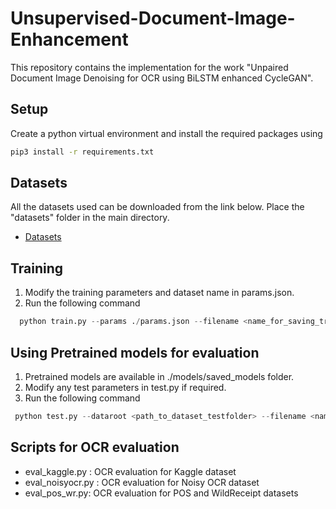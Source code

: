 # Unsupervised-Document-Image-Enhancement 
This repository contains the implementation for the work "Unpaired Document Image Denoising for OCR using BiLSTM enhanced
CycleGAN".


## Setup
Create a python virtual environment and install the required packages using
```bash
pip3 install -r requirements.txt
``` 
## Datasets
All the datasets used can be downloaded from the link below. Place the "datasets" folder in the main directory. 

* [Datasets](https://drive.google.com/file/d/1c6Leomjyf6to_ElrCrPC-vM4HmvDajRT/view?usp=drive_link)


## Training 
1. Modify the training parameters and dataset name in params.json. 
2. Run the following command
```python 
  python train.py --params ./params.json --filename <name_for_saving_trained_model> --wandb_run_name <wandb_run_name> 
```

## Using Pretrained models for evaluation
1. Pretrained models are available in ./models/saved_models folder.  
2. Modify any test parameters in test.py if required. 
3. Run the following command
```python 
 python test.py --dataroot <path_to_dataset_testfolder> --filename <name_for_output_folder> --generator_A2B <pretrained_model_file>
```
 
 
## Scripts for OCR evaluation 
* eval_kaggle.py : OCR evaluation for Kaggle dataset
* eval_noisyocr.py : OCR evaluation for Noisy OCR dataset
* eval_pos_wr.py: OCR evaluation for POS and WildReceipt datasets

